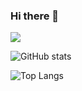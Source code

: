 ### Hi there 👋

<!--
**lephanthutra/lephanthutra** is a ✨ _special_ ✨ repository because its `README.md` (this file) appears on your GitHub profile.

Here are some ideas to get you started:

- 🔭 I’m currently working on ...
- 🌱 I’m currently learning ...
- 👯 I’m looking to collaborate on ...
- 🤔 I’m looking for help with ...
- 💬 Ask me about ...
- 📫 How to reach me: ...
- 😄 Pronouns: ...
- ⚡ Fun fact: ...
-->

![](https://visitor-badge.laobi.icu/badge?page_id=lephanthutra.lephanthutra)

![GitHub stats](https://github-readme-stats.vercel.app/api?username=lephanthutra&show_icons=true&theme=tokyonight)

![Top Langs](https://github-readme-stats.vercel.app/api/top-langs/?username=lephanthutra&theme=tokyonight)




